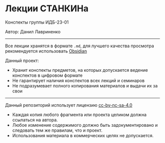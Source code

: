 # Лекции СТАНКИНа
Конспекты группы ИДБ-23-01

Автор: Данил Лавриненко
- - -
Все лекции хранятся в формате `.md`, для лучшего качества просмотра рекомендуется использовать [Obsidian](https://obsidian.md)

Данный проект:
- Хранит конспекты предметов, на которых допускается ведение конспектов в цифровом формате
- Не гарантирует наличия конспектов всех лекций и семинаров
- Не подразумевает полного копирования материалов и выдачи их за свои
- - -
Данный репозиторий использует лицензию [cc-by-nc-sa-4.0](http://creativecommons.org/licenses/by-nc-sa/4.0/)
- Каждая копия любого фрагмента или проекта целиком должна ссылаться на автора.
- Любое изменение содержимого должно быть задокументировано и следовать тем же правилам, что и проект.
- Использования материала в коммерческих целях не допускается.
